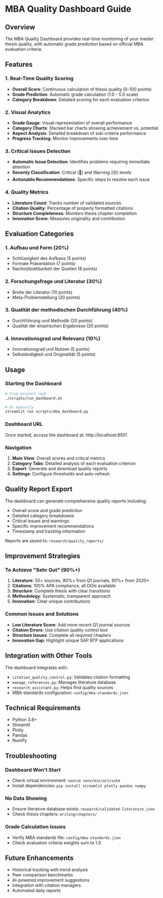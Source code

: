 # MBA Quality Dashboard Guide

## Overview
The MBA Quality Dashboard provides real-time monitoring of your master thesis quality, with automatic grade prediction based on official MBA evaluation criteria.

## Features

### 1. Real-Time Quality Scoring
- **Overall Score**: Continuous calculation of thesis quality (0-100 points)
- **Grade Prediction**: Automatic grade calculation (1.0 - 5.0 scale)
- **Category Breakdown**: Detailed scoring for each evaluation criterion

### 2. Visual Analytics
- **Grade Gauge**: Visual representation of overall performance
- **Category Charts**: Stacked bar charts showing achievement vs. potential
- **Aspect Analysis**: Detailed breakdown of sub-criteria performance
- **Progress Tracking**: Monitor improvements over time

### 3. Critical Issues Detection
- **Automatic Issue Detection**: Identifies problems requiring immediate attention
- **Severity Classification**: Critical (🔴) and Warning (🟡) levels
- **Actionable Recommendations**: Specific steps to resolve each issue

### 4. Quality Metrics
- **Literature Count**: Tracks number of validated sources
- **Citation Quality**: Percentage of properly formatted citations
- **Structure Completeness**: Monitors thesis chapter completion
- **Innovation Score**: Measures originality and contribution

## Evaluation Categories

### 1. Aufbau und Form (20%)
- Schlüssigkeit des Aufbaus (5 points)
- Formale Präsentation (7 points)
- Nachvollziehbarkeit der Quellen (8 points)

### 2. Forschungsfrage und Literatur (30%)
- Breite der Literatur (10 points)
- Meta-Problemstellung (20 points)

### 3. Qualität der methodischen Durchführung (40%)
- Durchführung und Methodik (20 points)
- Qualität der empirischen Ergebnisse (20 points)

### 4. Innovationsgrad und Relevanz (10%)
- Innovationsgrad und Nutzen (5 points)
- Selbständigkeit und Originalität (5 points)

## Usage

### Starting the Dashboard
```bash
# From project root
./scripts/run_dashboard.sh

# Or manually
streamlit run scripts/mba_dashboard.py
```

### Dashboard URL
Once started, access the dashboard at: http://localhost:8501

### Navigation
1. **Main View**: Overall scores and critical metrics
2. **Category Tabs**: Detailed analysis of each evaluation criterion
3. **Export**: Generate and download quality reports
4. **Settings**: Configure thresholds and auto-refresh

## Quality Report Export

The dashboard can generate comprehensive quality reports including:
- Overall score and grade prediction
- Detailed category breakdowns
- Critical issues and warnings
- Specific improvement recommendations
- Timestamp and tracking information

Reports are saved to: `research/quality_reports/`

## Improvement Strategies

### To Achieve "Sehr Gut" (90%+)
1. **Literature**: 50+ sources, 80%+ from Q1 journals, 90%+ from 2020+
2. **Citations**: 100% APA compliance, all DOIs available
3. **Structure**: Complete thesis with clear transitions
4. **Methodology**: Systematic, transparent approach
5. **Innovation**: Clear unique contributions

### Common Issues and Solutions
- **Low Literature Score**: Add more recent Q1 journal sources
- **Citation Errors**: Use citation quality control tool
- **Structure Issues**: Complete all required chapters
- **Innovation Gap**: Highlight unique SAP BTP applications

## Integration with Other Tools

The dashboard integrates with:
- `citation_quality_control.py`: Validates citation formatting
- `manage_references.py`: Manages literature database
- `research_assistant.py`: Helps find quality sources
- MBA standards configuration: `config/mba-standards.json`

## Technical Requirements
- Python 3.8+
- Streamlit
- Plotly
- Pandas
- NumPy

## Troubleshooting

### Dashboard Won't Start
- Check virtual environment: `source venv/bin/activate`
- Install dependencies: `pip install streamlit plotly pandas numpy`

### No Data Showing
- Ensure literature database exists: `research/validated-literature.json`
- Check thesis chapters: `writing/chapters/`

### Grade Calculation Issues
- Verify MBA standards file: `config/mba-standards.json`
- Check evaluation criteria weights sum to 1.0

## Future Enhancements
- Historical tracking with trend analysis
- Peer comparison benchmarks
- AI-powered improvement suggestions
- Integration with citation managers
- Automated daily reports